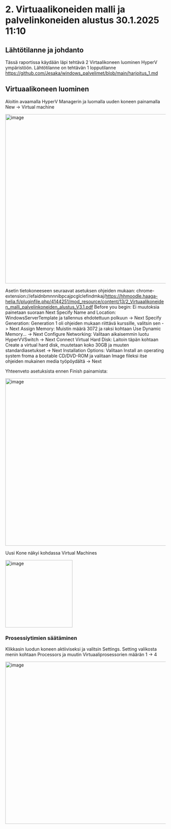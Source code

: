 # 2. Virtuaalikoneiden malli ja palvelinkoneiden alustus 30.1.2025 11:10 

## Lähtötilanne ja johdanto
Tässä raportissa käydään läpi tehtävä 2 Virtaalikoneen luominen HyperV ympäristöön. Lähtötilanne on tehtävän 1 lopputilanne
https://github.com/Jesaka/windows_palvelimet/blob/main/harjoitus_1.md


## Virtuaalikoneen luominen
Aloitin avaamalla HyperV Managerin ja luomalla uuden koneen painamalla New -> Virtual machine

<img width="530" alt="image" src="https://github.com/user-attachments/assets/b9614889-113d-4d08-b2f2-b9e9962b5591" />

Asetin tietokoneeseen seuraavat asetuksen ohjeiden mukaan:
chrome-extension://efaidnbmnnnibpcajpcglclefindmkaj/https://hhmoodle.haaga-helia.fi/pluginfile.php/4144251/mod_resource/content/13/2_Virtuaalikoneiden_malli_palvelinkoneiden_alustus_V3.1.pdf
Before you begin: Ei muutoksia painetaan suoraan Next 
Specify Name and Location: WindowsServerTemplate ja tallennus ehdotettuun polkuun -> Next
Specify Generation: Generation 1 oli ohjeiden mukaan riittävä kurssille, valitsin sen -> Next
Assign Memory: Muistin määrä 3072 ja raksi kohtaan Use Dynamic Memory... -> Next
Configure Networking: Valitaan aikaisemmin luotu HyperVVSwitch -> Next 
Connect Virtual Hard Disk: Laitoin täpän kohtaan Create a virtual hard disk, muutetaan koko 30GB ja muuten standardiasetukset -> Next
Installation Options: Valitaan Install an operating system froma a bootable CD/DVD-ROM ja valitaan Image fileksi itse ohjeiden mukainen media työpöydältä -> Next

Yhteenveto asetuksista ennen Finish painamista:

<img width="524" alt="image" src="https://github.com/user-attachments/assets/7e965491-c92a-4a4e-905e-a798d0bcf60d" />

Uusi Kone näkyi kohdassa Virtual Machines 

<img width="211" alt="image" src="https://github.com/user-attachments/assets/fb83139a-60e2-42d2-88c1-d0c453f0ac6c" />

### Prosessiytimien säätäminen

Klikkasin luodun koneen aktiiviseksi ja valitsin Settings. Setting valikosta menin kohtaan Processors ja muutin Virtuaaliprosessorien määrän 1 -> 4

<img width="508" alt="image" src="https://github.com/user-attachments/assets/5435dad0-567f-4bf3-aa2f-847a4b3c16f2" />

